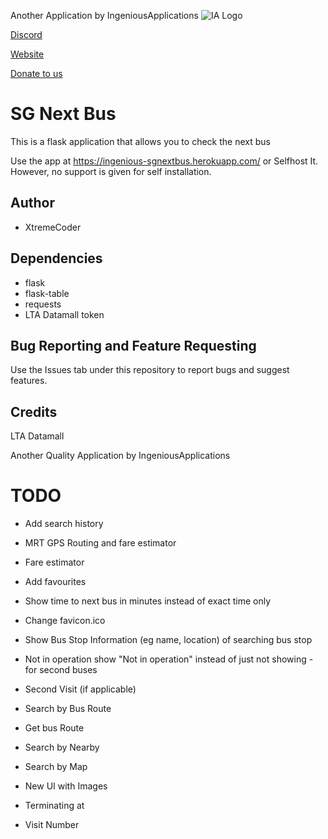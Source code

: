 
Another Application by IngeniousApplications
![IA Logo](https://www.ingeniousapps.net/cdn/IALogo.png)

[Discord](https://www.ingeniousapps.net/discord)

[Website](https://www.ingeniousapps.net)

[Donate to us](https://patreon.com/eltontay11)
# SG Next Bus
This is a flask application that allows you to check the next bus

Use the app at https://ingenious-sgnextbus.herokuapp.com/ or Selfhost It. However, no support is given for self installation.

## Author

- XtremeCoder


## Dependencies

- flask
- flask-table
- requests
- LTA Datamall token


## Bug Reporting and Feature Requesting
Use the Issues tab under this repository to report bugs and suggest features.

## Credits 
LTA Datamall


Another Quality Application by IngeniousApplications


# TODO

- Add search history 

- MRT GPS Routing and fare estimator

- Fare estimator

- Add favourites

- Show time to next bus in minutes instead of exact time only

- Change favicon.ico 

- Show Bus Stop Information (eg name, location) of searching bus stop

- Not in operation show "Not in operation" instead of just not showing - for second buses

- Second Visit (if applicable)

- Search by Bus Route

- Get bus Route

- Search by Nearby

- Search by Map

- New UI with Images

- Terminating at

- Visit Number
